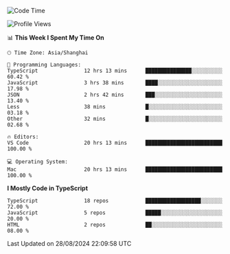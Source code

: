 <!--START_SECTION:waka-->
![Code Time](http://img.shields.io/badge/Code%20Time-6%2C590%20hrs-blue)

![Profile Views](http://img.shields.io/badge/Profile%20Views-7-blue)

📊 **This Week I Spent My Time On** 

```text
🕑︎ Time Zone: Asia/Shanghai

💬 Programming Languages: 
TypeScript               12 hrs 13 mins      ███████████████░░░░░░░░░░   60.42 % 
JavaScript               3 hrs 38 mins       ████░░░░░░░░░░░░░░░░░░░░░   17.98 % 
JSON                     2 hrs 42 mins       ███░░░░░░░░░░░░░░░░░░░░░░   13.40 % 
Less                     38 mins             █░░░░░░░░░░░░░░░░░░░░░░░░   03.18 % 
Other                    32 mins             █░░░░░░░░░░░░░░░░░░░░░░░░   02.68 % 

🔥 Editors: 
VS Code                  20 hrs 13 mins      █████████████████████████   100.00 % 

💻 Operating System: 
Mac                      20 hrs 13 mins      █████████████████████████   100.00 % 
```

**I Mostly Code in TypeScript** 

```text
TypeScript               18 repos            ██████████████████░░░░░░░   72.00 % 
JavaScript               5 repos             █████░░░░░░░░░░░░░░░░░░░░   20.00 % 
HTML                     2 repos             ██░░░░░░░░░░░░░░░░░░░░░░░   08.00 % 
```




 Last Updated on 28/08/2024 22:09:58 UTC
<!--END_SECTION:waka-->
